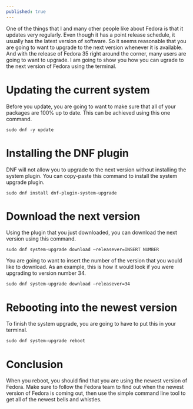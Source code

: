 ```yaml
---
published: true
---
```

One of the things that I and many other people like about Fedora is that it updates very regularly. Even though it has a point release schedule, it usually has the latest version of software. So it seems reasonable that you are going to want to upgrade to the next version whenever it is available. And with the release of Fedora 35 right around the corner, many users are going to want to upgrade. I am going to show you how you can ugrade to the next version of Fedora using the terminal. 

# Updating the current system 

Before you update, you are going to want to make sure that all of your packages are 100% up to date. This can be achieved using this one command. 

	sudo dnf -y update

# Installing the DNF plugin 

DNF will not allow you to upgrade to the next version without installing the system plugin. You can copy-paste this command to install the system upgrade plugin. 

	sudo dnf install dnf-plugin-system-upgrade

# Download the next version 

Using the plugin that you just downloaded, you can download the next version using this command. 

	sudo dnf system-upgrade download –releasever=INSERT NUMBER 

You are going to want to insert the number of the version that you would like to download. As an example, this is how it would look if you were upgrading to version number 34.

	sudo dnf system-upgrade download –releasever=34 

# Rebooting into the newest version 

To finish the system upgrade, you are going to have to put this in your terminal. 

	sudo dnf system-upgrade reboot

# Conclusion 

When you reboot, you should find that you are using the newest version of Fedora. Make sure to follow the Fedora team to find out when the newest version of Fedora is coming out, then use the simple command line tool to get all of the newest bells and whistles.
